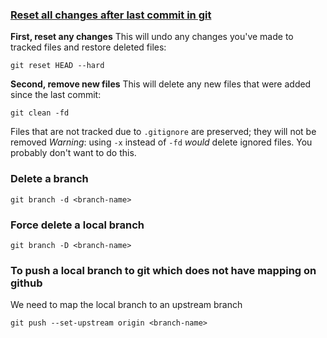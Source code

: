 ### [Reset all changes after last commit in git](https://stackoverflow.com/questions/4630312/reset-all-changes-after-last-commit-in-git)
**First, reset any changes**
This will undo any changes you've made to tracked files and restore deleted files:
```
git reset HEAD --hard
```
**Second, remove new files**
This will delete any new files that were added since the last commit:
```
git clean -fd
```
Files that are not tracked due to `.gitignore` are preserved; they will not be removed
_Warning_: using `-x` instead of `-fd` _would_ delete ignored files. You probably don't want to do this.
### Delete a branch
```
git branch -d <branch-name>
```
### Force delete a local branch
```
git branch -D <branch-name>
```
### To push a local branch to git which does not have mapping on github
We need to map the local branch to an upstream branch
```
git push --set-upstream origin <branch-name>
```
